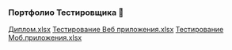 ### Портфолио Тестировщика 👋
[Диплом.xlsx](https://github.com/DmitriBas/DmitriBas/files/11124279/default.xlsx)
[Тестирование Веб приложения.xlsx](https://github.com/DmitriBas/DmitriBas/files/11124280/default.xlsx)
[Тестирование Моб.приложения.xlsx](https://github.com/DmitriBas/DmitriBas/files/11124281/default.xlsx)
